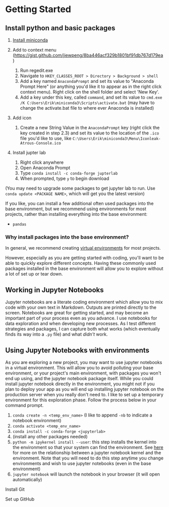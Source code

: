 # Getting Started

## Install python and basic packages

1. [Install miniconda](https://docs.conda.io/en/latest/miniconda.html)

2. Add to context menu (https://gist.github.com/jiewpeng/8ba446acf329b1801bf91db767d179ea)
   1. Run regedit.exe
   2. Navigate to `HKEY_CLASSES_ROOT > Directory > Background > shell`
   3. Add a key named `AnacondaPrompt` and set its value to "Anaconda Prompt Here" (or anything you'd like it to appear as in the right click context menu). Right click on the shell folder and select 'New Key'.
   4. Add a key under this key, called `command`, and set its value to `cmd.exe /K C:Users\Erik\miniconda3\Scripts\activate.bat` (may have to change the activate.bat file to where ever Anaconda is installed)

3. Add icon
   1. Create a new String Value in the `AnacondaPrompt` key (right click the key created in step 2.3) and set its value to the location of the `.ico` file you'd like to use, like `C:\Users\Erik\miniconda3\Menu\Iconleak-Atrous-Console.ico`

4. Install jupter lab
   1. Right click anywhere
   2. Open Anaconda Prompt
   3. Type `conda install -c conda-forge jupterlab`
   4. When prompted, type `y` to begin download

(You may need to upgrade some packages to get jupyter lab to run. Use `conda update <PACKAGE NAME>`, which will get you the latest version)

If you like, you can install a few additional often used packages into the base environment, but we recommend using environments for most projects, rather than installing everything into the base environment:

* `pandas`

### Why install packages into the base environment?

In general, we recommend creating [virtual environments](../development/virtual-environments.md) for most projects.

However, especially as you are getting started with coding, you'll want to be able to quickly explore different concepts. Having these commonly used packages installed in the base environment will allow you to explore without a lot of set up or tear down.

## Working in Jupyter Notebooks

Jupyter notebooks are a literate coding environment which allow you to mix code with your own text in Markdown. Outputs are printed directly to the screen. Notebooks are great for getting started, and may become an important part of your process even as you advance. I use notebooks for data exploration and when developing new processes. As I test different strategies and packages, I can capture both what works (which eventually finds its way into a `.py` file) and what *didn't* work. 

## Using Jupyter Notebooks with environments

As you are exploring a new project, you may want to use jupyter notebooks in a virtual environment. This will allow you to avoid polluting your base environment, or your project's main environment, with packages you won't end up using, and the jupyter notebook package itself. While you could install jupyter notebook directly in the environment, you might not if you plan to deploy your app as you will end up installing jupyter notebook on the production server when you really don't need to. I like to set up a temporary environment for this exploration phase. Follow the process below in your command prompt.

1. `conda create -n <temp_env_name>`  (I like to append `-nb` to indicate a notebook environment)
2. `conda activate <temp_env_name>`
3. `conda install -c conda-forge <jupyterlab>`
4. (install any other packages needed)
5. `python -m ipykernel install --user`: this step installs the kernel into the environment so that your system can find the environment. See [here](https://jakevdp.github.io/blog/2017/12/05/installing-python-packages-from-jupyter/) for more on the relationship between a jupyter notebook kernel and the environment. Note that you will need to do this step anytime you change environments and wish to use jupyter notebooks (even in the base environment)
6. `jupyter notebook` will launch the notebook in your browser (it will open automatically) 



Install Git



Set up GitHub